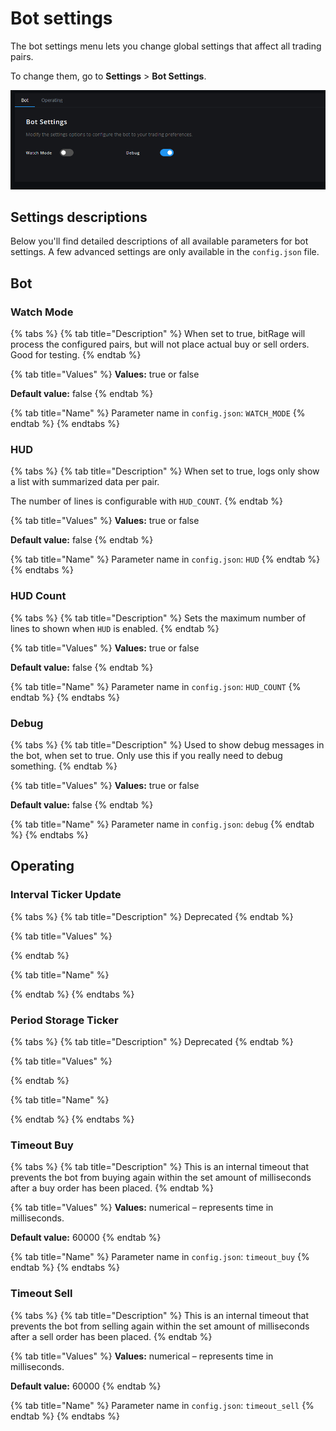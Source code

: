# Bot settings

The bot settings menu lets you change global settings that affect all trading pairs.

To change them, go to **Settings** &gt; **Bot Settings**.

![](../../.gitbook/assets/image%20%2833%29.png)

## Settings descriptions

Below you'll find detailed descriptions of all available parameters for bot settings. A few advanced settings are only available in the `config.json` file.

## Bot

### Watch Mode

{% tabs %}
{% tab title="Description" %}
When set to true, bitRage will process the configured pairs, but will not place actual buy or sell orders. Good for testing.
{% endtab %}

{% tab title="Values" %}
**Values:** true or false

**Default value:** false
{% endtab %}

{% tab title="Name" %}
Parameter name in `config.json`: `WATCH_MODE`
{% endtab %}
{% endtabs %}

### HUD

{% tabs %}
{% tab title="Description" %}
When set to true, logs only show a list with summarized data per pair.   
  
The number of lines is configurable with `HUD_COUNT`.
{% endtab %}

{% tab title="Values" %}
**Values:** true or false

**Default value:** false
{% endtab %}

{% tab title="Name" %}
Parameter name in `config.json`: `HUD`
{% endtab %}
{% endtabs %}

### HUD Count

{% tabs %}
{% tab title="Description" %}
Sets the maximum number of lines to shown when `HUD` is enabled.
{% endtab %}

{% tab title="Values" %}
**Values:** true or false

**Default value:** false
{% endtab %}

{% tab title="Name" %}
Parameter name in `config.json`: `HUD_COUNT`
{% endtab %}
{% endtabs %}

### Debug

{% tabs %}
{% tab title="Description" %}
Used to show debug messages in the bot, when set to true. Only use this if you really need to debug something.
{% endtab %}

{% tab title="Values" %}
**Values:** true or false

**Default value:** false
{% endtab %}

{% tab title="Name" %}
Parameter name in `config.json`: `debug`
{% endtab %}
{% endtabs %}

## Operating

### Interval Ticker Update

{% tabs %}
{% tab title="Description" %}
Deprecated
{% endtab %}

{% tab title="Values" %}

{% endtab %}

{% tab title="Name" %}

{% endtab %}
{% endtabs %}

### Period Storage Ticker

{% tabs %}
{% tab title="Description" %}
Deprecated
{% endtab %}

{% tab title="Values" %}

{% endtab %}

{% tab title="Name" %}

{% endtab %}
{% endtabs %}

### Timeout Buy

{% tabs %}
{% tab title="Description" %}
This is an internal timeout that prevents the bot from buying again within the set amount of milliseconds after a buy order has been placed.
{% endtab %}

{% tab title="Values" %}
**Values:** numerical – represents time in milliseconds.

**Default value:** 60000
{% endtab %}

{% tab title="Name" %}
Parameter name in `config.json`: `timeout_buy`
{% endtab %}
{% endtabs %}

### Timeout Sell

{% tabs %}
{% tab title="Description" %}
This is an internal timeout that prevents the bot from selling again within the set amount of milliseconds after a sell order has been placed.
{% endtab %}

{% tab title="Values" %}
**Values:** numerical – represents time in milliseconds.

**Default value:** 60000
{% endtab %}

{% tab title="Name" %}
Parameter name in `config.json`: `timeout_sell`
{% endtab %}
{% endtabs %}

